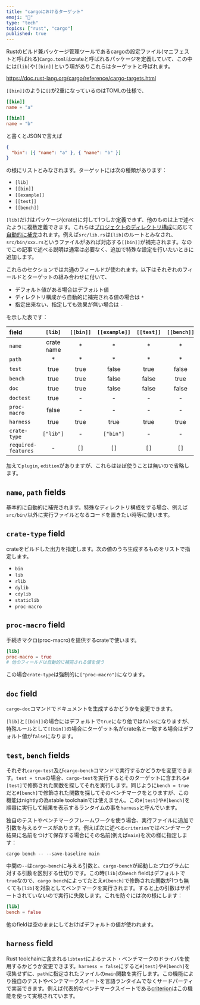```yaml
---
title: "cargoにおけるターゲット"
emoji: "🎯"
type: "tech"
topics: ["rust", "cargo"]
published: true
---
```


Rustのビルド兼パッケージ管理ツールであるcargoの設定ファイル(マニフェストと呼ばれる)`Cargo.toml`はcrateと呼ばれるパッケージを定義していて、この中には`[lib]`や`[[bin]]`という項がありこれらはターゲットと呼ばれます。

https://doc.rust-lang.org/cargo/reference/cargo-targets.html

`[[bin]]`のように`[]`が2重になっているのはTOMLの仕様で、

```toml:Cargo.toml
[[bin]]
name = "a"

[[bin]]
name = "b"
```

と書くとJSONで言えば

```json
{
  "bin": [{ "name": "a" }, { "name": "b" }]
}
```

の様にリストとみなされます。ターゲットには次の種類があります：

- `[lib]`
- `[[bin]]`
- `[[example]]`
- `[[test]]`
- `[[bench]]`

`[lib]`だけはパッケージ(crate)に対して1つしか定義できず、他のものは上で述べたように複数定義できます。これらは[プロジェクトのディレクトリ構成](https://doc.rust-lang.org/cargo/guide/project-layout.html)に応じて[自動的に補完](https://doc.rust-lang.org/cargo/reference/cargo-targets.html#target-auto-discovery)されます。例えば`src/lib.rs`は`[lib]`のルートとみなされ、`src/bin/xxx.rs`というファイルがあれば対応する`[[bin]]`が補完されます。なのでこの記事で述べる説明は通常は必要なく、追加で特殊な設定を行いたいときに追加します。

これらのセクションでは共通のフィールドが使われます。以下はそれぞれのフィールドとターゲットの組み合わせに付いて、

- デフォルト値がある場合はデフォルト値
- ディレクトリ構成から自動的に補完される値の場合は `*`
- 指定出来ない、指定しても効果が無い場合は `-`

を示した表です：

| field               | `[lib]`      | `[[bin]]` | `[[example]]` | `[[test]]` | `[[bench]]` |
|:--------------------|:------------:|:---------:|:-------------:|:----------:|:-----------:|
| `name`              | crate name   | *         | *             | *          | *           |
| `path`              | *            | *         | *             | *          | *           |
| `test`              | true         | true      | false         | true       | false       |
| `bench`             | true         | true      | false         | false      | true        |
| `doc`               | true         | true      | false         | false      | false       |
| `doctest`           | true         | -         | -             | -          | -           |
| `proc-macro`        | false        | -         | -             | -          | -           |
| `harness`           | true         | true      | true          | true       | true        |
| `crate-type`        | `["lib"]`    | -         | `["bin"]`     | -          | -           |
| `required-features` | -            | `[]`      | `[]`          | `[]`       | `[]`        |

加えて`plugin`, `edition`がありますが、これらはほぼ使うことは無いので省略します。

`name`, `path` fields
----------------------
基本的に自動的に補完されます。特殊なディレクトリ構成をする場合、例えば`src/bin/`以外に実行ファイルとなるコードを置きたい時等に使います。

`crate-type` field
-------------------
crateをビルドした出力を指定します。次の値のうち生成するものをリストで指定します。

- `bin`
- `lib`
- `rlib`
- `dylib`
- `cdylib`
- `staticlib`
- `proc-macro`

`proc-macro` field
-------------------
手続きマクロ(proc-macro)を提供するcrateで使います。

```toml
[lib]
proc-macro = true
# 他のフィールドは自動的に補完される値を使う
```

この場合`crate-type`は強制的に`["proc-macro"]`になります。

`doc` field
------------
`cargo-doc`コマンドでドキュメントを生成するかどうかを変更できます。

`[lib]`と`[[bin]]`の場合にはデフォルトで`true`になり他では`false`になりますが、特殊ルールとして`[[bin]]`の場合にターゲット名がcrate名と一致する場合はデフォルト値が`false`になります。

`test`, `bench` fields
-----------------------
それぞれ`cargo-test`及び`cargo-bench`コマンドで実行するかどうかを変更できます。`test = true`の場合、`cargo-test`を実行するとそのターゲットに含まれる`#[test]`で修飾された関数を探してそれを実行します。同じように`bench = true`だと`#[bench]`で修飾された関数を探してそのベンチマークをとりますが、この機能はnightlyの為stable toolchainでは使えません。この`#[test]`や`#[bench]`を順番に実行して結果を表示するランタイムの事を`harness`と呼んでいます。

独自のテストやベンチマークフレームワークを使う場合、実行ファイルに追加で引数を与えるケースがあります。例えば次に述べる`criterion`ではベンチマーク結果に名前をつけて保存する場合にその名前(例えば`main`)を次の様に指定します：

```shell
cargo bench -- --save-baseline main
```

中間の`--`は`cargo-bench`に与える引数と、`cargo-bench`が起動したプログラムに対する引数を区別する仕切りです。この時`[lib]`の`bench` fieldはデフォルトで`true`なので、`cargo bench`によってたとえ`#[bench]`で修飾された関数が1つも無くても`[lib]`を対象としてベンチマークを実行されます。すると上の引数はサポートされていないので実行に失敗します。これを防ぐには次の様にします：

```toml:Cargo.toml
[lib]
bench = false
```

他のfieldは空のままにしておけばデフォルトの値が使われます。

`harness` field
----------------
Rust toolchainに含まれる`libtest`によるテスト・ベンチマークのドライバを使用するかどうか変更できます。`harness = false`にすると`#[test]`や`#[bench]`を収集せずに、`path`に指定されたファイルの`main`関数を実行します。この機能により独自のテストやベンチマークスイートを言語ランタイムでなくサードパーティで実装できます。例えば代表的なベンチマークスイートである[criterion](https://github.com/bheisler/criterion.rs)はこの機能を使って実現されています。
